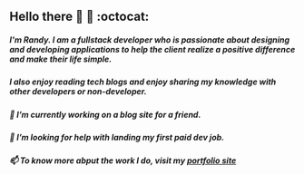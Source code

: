 ## Hello there 👋 👋 :octocat:


##### I'm __Randy__. I am a _fullstack developer_ who is passionate about designing and developing applications to help the client realize a positive difference and make their life simple.

##### I also enjoy reading tech blogs and enjoy sharing my knowledge with other developers or non-developer.

##### 🔭 I’m currently working on a blog site for a friend.

##### 🤔 I’m looking for help with landing my first paid dev job.

##### 📫 To know more abput the work I do, visit my [portfolio site](https://isolveit.herokuapp.com/) 

